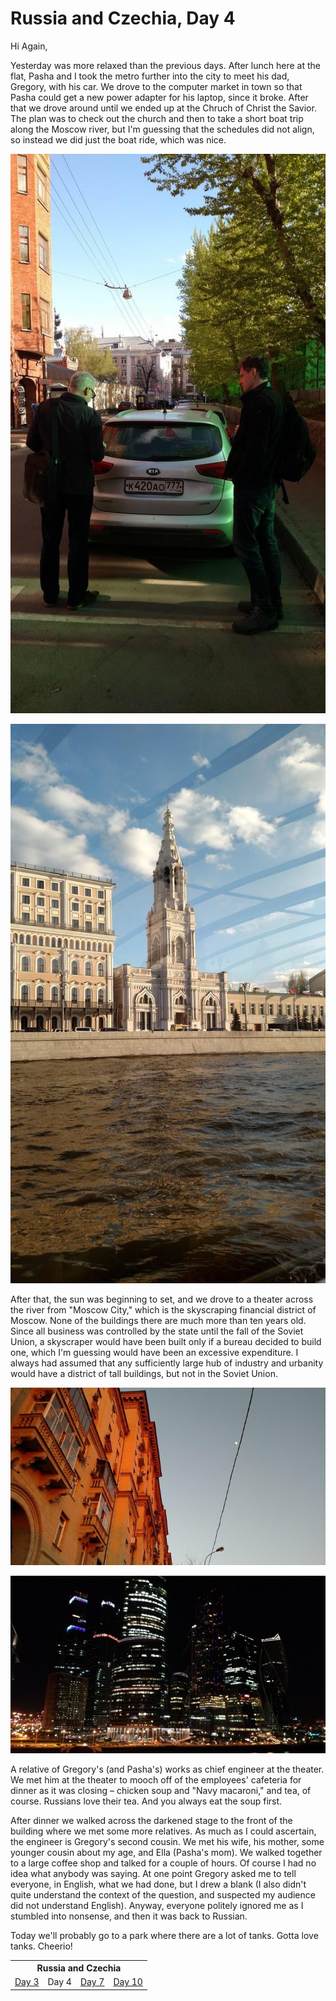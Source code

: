 Russia and Czechia, Day 4
=========================
Hi Again,

Yesterday was more relaxed than the previous days. After lunch here at the
flat, Pasha and I took the metro further into the city to meet his dad,
Gregory, with his car. We drove to the computer market in town so that Pasha
could get a new power adapter for his laptop, since it broke. After that we
drove around until we ended up at the Chruch of Christ the Savior. The plan
was to check out the church and then to take a short boat trip along the
Moscow river, but I'm guessing that the schedules did not align, so instead
we did just the boat ride, which was nice.

![](russia2-1_small.jpg)

![](russia2-4_small.jpg)

After that, the sun was beginning to set, and we drove to a theater across
the river from "Moscow City," which is the skyscraping financial district of
Moscow. None of the buildings there are much more than ten years old. Since
all business was controlled by the state until the fall of the Soviet Union,
a skyscraper would have been built only if a bureau decided to build one,
which I'm guessing would have been an excessive expenditure. I always had
assumed that any sufficiently large hub of industry and urbanity would have
a district of tall buildings, but not in the Soviet Union.

![](russia2-3_small.jpg)

![](russia2-2_small.jpg)

A relative of Gregory's (and Pasha's) works as chief engineer at the
theater. We met him at the theater to mooch off of the employees' cafeteria
for dinner as it was closing – chicken soup and "Navy macaroni," and tea, of
course. Russians love their tea. And you always eat the soup first.

After dinner we walked across the darkened stage to the front of the
building where we met some more relatives. As much as I could ascertain, the
engineer is Gregory's second cousin. We met his wife, his mother, some
younger cousin about my age, and Ella (Pasha's mom). We walked together to a
large coffee shop and talked for a couple of hours. Of course I had no idea
what anybody was saying. At one point Gregory asked me to tell everyone, in
English, what we had done, but I drew a blank (I also didn't quite
understand the context of the question, and suspected my audience did not
understand English). Anyway, everyone politely ignored me as I stumbled into
nonsense, and then it was back to Russian.

Today we'll probably go to a park where there are a lot of tanks. Gotta love
tanks. Cheerio!

<table class="series">
  <tr><th colspan="4">Russia and Czechia</th></tr>
  <tr>
    <td><a href="russia1.html">Day 3</a></td>
    <td>Day 4</td>
    <td><a href="russia7.html">Day 7</a></td>
    <td><a href="russia10.html">Day 10</a></td>
  </tr>
</table>
